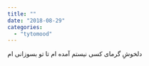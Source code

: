 ```yaml
---
title: ""
date: "2018-08-29"
categories: 
  - "tytomood"
---
```


دلخوشِ گرمای کسی نیستم آمده ام تا تو بسوزانی ام
